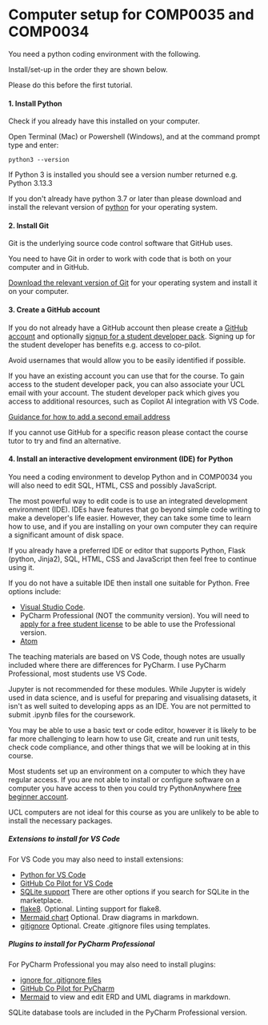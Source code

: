 # Computer setup for COMP0035 and COMP0034

You need a python coding environment with the following.

Install/set-up in the order they are shown below.

Please do this before the first tutorial.

#### 1. Install Python

Check if you already have this installed on your computer.

Open Terminal (Mac) or Powershell (Windows), and at the command prompt type and enter:

```
python3 --version
```

If Python 3 is installed you should see a version number returned e.g. Python 3.13.3

If you don't already have python 3.7 or later than please download and install the relevant version
of [python](https://www.python.org/downloads/) for your operating system.

#### 2. Install Git

Git is the underlying source code control software that GitHub uses.

You need to have Git in order to work with code that is both on your computer and in GitHub.

[Download the relevant version of Git](https://git-scm.com/downloads) for your operating system and install it on your
computer.

#### 3. Create a GitHub account

If you do not already have a GitHub account then please create a [GitHub account](https://github.com/join) and
optionally [signup for a student developer pack](https://education.github.com/pack). Signing up for the student
developer has benefits e.g. access to co-pilot.

Avoid usernames that would allow you to be easily identified if possible.

If you have an existing account you can use that for the course. To gain access to the
student developer pack, you can also associate your UCL email with your account. The student developer pack which gives
you access to additional resources, such as Copilot AI integration with VS Code.

[Guidance for how to add a second email
address](https://docs.github.com/en/account-and-profile/setting-up-and-managing-your-personal-account-on-github/managing-email-preferences/adding-an-email-address-to-your-github-account#)

If you cannot use GitHub for a specific reason please contact the course tutor to try and find an alternative.

#### 4. Install an interactive development environment (IDE) for Python

You need a coding environment to develop Python and in COMP0034 you will also need to edit SQL, HTML, CSS and possibly
JavaScript.

The most powerful way to edit code is to use an integrated development environment (IDE). IDEs have features that go
beyond simple code writing to make a developer's life easier. However, they can take some time to learn how to use, and
if you are installing on your own computer they can require a significant amount of disk space.

If you already have a preferred IDE or editor that supports Python, Flask (python, Jinja2), SQL, HTML, CSS and
JavaScript then feel free to continue using it.

If you do not have a suitable IDE then install one suitable for Python. Free options include:

- [Visual Studio Code](https://code.visualstudio.com/download).
- PyCharm Professional (NOT the community version). You will need
  to [apply for a free student license](https://www.jetbrains.com/community/education/#students) to be able to use the
  Professional version.
- [Atom](https://atom.io)

The teaching materials are based on VS Code, though notes are usually included where there are differences for PyCharm.
I use PyCharm Professional, most students use VS Code.

Jupyter is not recommended for these modules. While Jupyter is widely used in data science, and is useful for preparing
and visualising datasets, it isn't as well suited to developing apps as an IDE. You are not permitted to submit .ipynb
files for the coursework.

You may be able to use a basic text or code editor, however it is likely to be far more challenging to learn how to use
Git, create and run unit tests, check code compliance, and other things that we will be looking at in this course.

Most students set up an environment on a computer to which they have regular access. If you are not able to install or
configure software on a computer you have access to then you could try
PythonAnywhere [free beginner account](https://www.pythonanywhere.com/pricing/).

UCL computers are not ideal for this course as you are unlikely to be able to install the necessary packages.

##### Extensions to install for VS Code

For VS Code you may also need to install extensions:

- [Python for VS Code](https://code.visualstudio.com/docs/languages/python)
- [GitHub Co Pilot for VS Code](https://code.visualstudio.com/docs/languages/python#_enhance-completions-with-ai)
- [SQLite support](https://marketplace.visualstudio.com/items?itemName=alexcvzz.vscode-sqlite) There are other options
  if you search for SQLite in the marketplace.
- [flake8](https://marketplace.visualstudio.com/items?itemName=ms-python.flake8). Optional. Linting support for flake8.
- [Mermaid chart](https://marketplace.visualstudio.com/items?itemName=MermaidChart.vscode-mermaid-chart) Optional. Draw
  diagrams in markdown.
- [gitignore](https://marketplace.visualstudio.com/items?itemName=codezombiech.gitignore) Optional. Create .gitignore
  files using templates.

##### Plugins to install for PyCharm Professional

For PyCharm Professional you may also need to install plugins:

- [ignore for .gitignore files](https://plugins.jetbrains.com/plugin/7495--ignore)
- [GitHub Co Pilot for PyCharm](https://plugins.jetbrains.com/plugin/17718-github-copilot)
- [Mermaid](https://plugins.jetbrains.com/plugin/20146-mermaid) to view and edit ERD and UML diagrams in markdown.

SQLite database tools are included in the PyCharm Professional version.